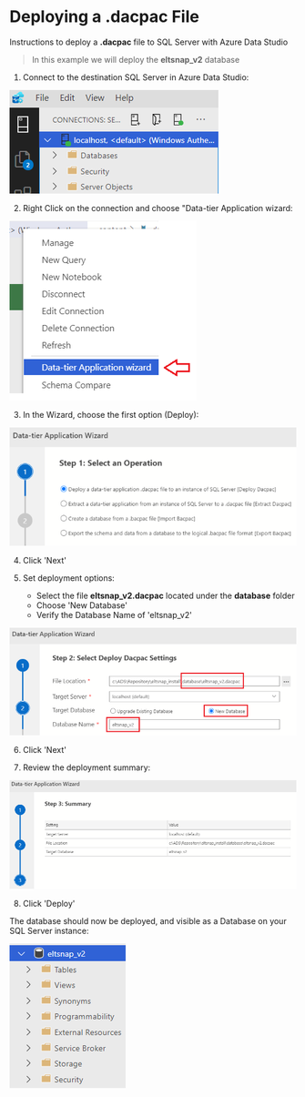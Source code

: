 # Deploying a .dacpac File

Instructions to deploy a **.dacpac** file to SQL Server with Azure Data Studio

> In this example we will deploy the **eltsnap_v2** database

1. Connect to the destination SQL Server in Azure Data Studio:

![](sql_server_connection.png)

2. Right Click on the connection and choose "Data-tier Application wizard:

![](data_tier_wizard.png)

3. In the Wizard, choose the first option (Deploy):

![](deploy_option.png)

4. Click 'Next'

5. Set deployment options:
    - Select the file **eltsnap_v2.dacpac** located under the **database** folder
    - Choose 'New Database'
    - Verify the Database Name of 'eltsnap_v2'

![](set_deploy_options.png)

6. Click 'Next'

7. Review the deployment summary:

![](deploy_summary.png)

8. Click 'Deploy'

The database should now be deployed, and visible as a Database on your SQL Server instance:

![](eltsnap_database.png)